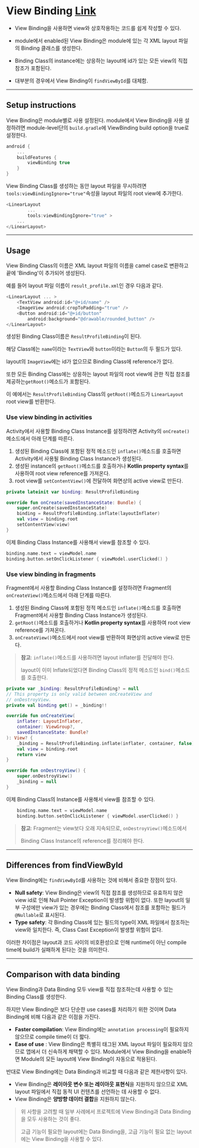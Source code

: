# View Binding [Link](https://developer.android.com/topic/libraries/view-binding)

* View Binding을 사용하면 view와 상호작용하는 코드를 쉽게 작성할 수 있다.

* module에서 enabled된 View Binding은 module에 있는 각 XML layout 파일의 Binding 클래스를 생성한다.

* Binding Class의 instance에는 상응하는 layout에 id가 있는 모든 view의 직접 참조가 포함된다.

* 대부분의 경우에서 View Binding이 `findViewById`를 대체함.
---
## Setup instructions

View Binding은 module별로 사용 설정된다. module에서 View Binding을 사용 설정하려면
module-level단의 `build.gradle`에 ViewBinding build option을 true로 설정한다.
```kotlin
android {
    ...
    buildFeatures {
        viewBinding true
    }
}
```
View Binding Class를 생성하는 동안 layout 파일을 무시하려면 `tools:viewBindingIgnore="true"`속성을
layout 파일의 root view에 추가한다.
```kotlin
<LinearLayout
        ...
        tools:viewBindingIgnore="true" >
    ...
</LinearLayout>
```
---
## Usage

View Binding Class의 이름은 XML layout 파일의 이름을 camel case로 변환하고 끝에 'Binding'이 추가되어 생성된다.

예를 들어 layout 파일 이름이 `result_profile.xml`인 경우 다음과 같다.
```kotlin
<LinearLayout ... >
    <TextView android:id="@+id/name" />
    <ImageView android:cropToPadding="true" />
    <Button android:id="@+id/button"
        android:background="@drawable/rounded_button" />
</LinearLayout>
``` 
생성된 Binding Class이름은 `ResultProfileBinding`이 된다.

해당 Class에는 `name`이라는 `TextView`와 `button`이라는 `Button`의 두 필드가 있다.

layout의 `ImageView`에는 id가 없으므로 Binding Class에 reference가 없다.


또한 모든 Binding Class에는 상응하는 layout 파일의 root view에 관한 직접 참조를 제공하는`getRoot()`메소드가 포함된다.

이 예에서는 `ResultProfileBinding` Class의 `getRoot()`메소드가 `LinearLayout` root view를 반환한다.

### Use view binding in activities

Activity에서 사용할 Binding Class Instance를 설정하려면 Activity의 `onCreate()`메소드에서 아래 단계를 따른다.
1. 생성된 Binding Class에 포함된 정적 메소드인 `inflate()`메소드를 호출하면 Activity에서 사용될 Binding Class Instance가 생성된다.
2. 생성된 instance의 `getRoot()`메소드를 호출하거나 **Kotlin property syntax**를 사용하여 root view reference를 가져온다.
3. root view를 `setContentView()`에 전달하여 화면상의 active view로 만든다.
```kotlin
private lateinit var binding: ResultProfileBinding

override fun onCreate(savedInstanceState: Bundle) {
    super.onCreate(savedInstanceState)
    binding = ResultProfileBinding.inflate(layoutInflater)
    val view = binding.root
    setContentView(view)
}
```
이제 Binding Class Instance를 사용해서 view를 참조할 수 있다.

```kotlin
binding.name.text = viewModel.name
binding.button.setOnClickListener { viewModel.userClicked() }
```
### Use view binding in fragments

Fragment에서 사용할 Binding Class Instance를 설정하려면 Fragment의 `onCreateView()`메소드에서 아래 단계를 따른다.
1. 생성된 Binding Class에 포함된 정적 메소드인 `inflate()`메소드를 호출하면 Fragment에서 사용할 Binding Class Instance가 생성된다.
2. `getRoot()`메소드를 호출하거나 **Kotlin property syntax**를 사용하여 root view reference를 가져온다.
3. `onCreateView()`메소드에서 root view를 반환하여 화면상의 active view로 만든다.

>**참고**: `inflate()`메소드를 사용하려면 layout inflater를 전달해야 한다.
>
>layout이 이미 Inflate되었다면 Binding Class의 정적 메소드인 `bind()`메소드를 호출한다.
```kotlin
private var _binding: ResultProfileBinding? = null
// This property is only valid between onCreateView and
// onDestroyView.
private val binding get() = _binding!!

override fun onCreateView(
    inflater: LayoutInflater,
    container: ViewGroup?,
    savedInstanceState: Bundle?
): View? {
    _binding = ResultProfileBinding.inflate(inflater, container, false)
    val view = binding.root
    return view
}

override fun onDestroyView() {
    super.onDestroyView()
    _binding = null
}
```
이제 Binding Class의 Instance를 사용해서 view를 참조할 수 있다.
```kotlin
    binding.name.text = viewModel.name
    binding.button.setOnClickListener { viewModel.userClicked() }
```
>**참고**: Fragment는 view보다 오래 지속되므로, `onDestroyView()`메소드에서 
>
>Binding Class Instance의 reference를 정리해야 한다.
---
## Differences from findViewById

View Binding에는 `findViewById`를 사용하는 것에 비해서 중요한 장점이 있다.
* **Null safety**: View Binding은 view의 직접 참조를 생성하므로 유효하지 않은 view id로 인해 Null Pointer Exception이 발생할 위험이 없다. 
    또한 layout의 일부 구성에만 view가 있는 경우에는 Binding Class에서 참조를 포함하는 필드가 `@Nullable`로 표시된다.
* **Type safety**: 각 Binding Class에 있는 필드의 type이 XML 파일에서 참조하는 view와 일치한다.
    즉, Class Cast Exception이 발생할 위험이 없다.

이러한 차이점은 layout과 코드 사이의 비호환성으로 인해 runtime이 아닌 compile time에 build가 실패하게 된다는 것을 의미한다.

---
## Comparison with data binding

View Binding과 Data Binding 모두 view를 직접 참조하는데 사용할 수 있는 Binding Class를 생성한다.

하지만 View Binding은 보다 단순한 use cases를 처리하기 위한 것이며 Data Binding에 비해 다음과 같은 이점을 가진다.
* **Faster compilation**: View Binding에는 `annotation processing`이 필요하지 않으므로 compile time이 더 짧다.
* **Ease of use** : View Binding은 특별히 태그된 XML layout 파일이 필요하지 않으므로 앱에서 더 신속하게 채택할 수 있다.
    Module에서 View Binding을 enable하면 Module의 모든 layout에 View Binding이 자동으로 적용된다.

반대로 View Binding에는 Data Binding과 비교할 때 다음과 같은 제한사항이 있다.
* View Binding은 **레이아웃 변수 또는 레이아웃 표현식**을 지원하지 않으므로 XML layout 파일에서 직접 동적 UI 컨텐츠를 선언하는 데 사용할 수 없다.
* View Binding은 **양방향 데이터 결합**을 지원하지 않는다.

>위 사항을 고려할 때 일부 사례에서 프로젝트에 View Binding과 Data Binding을 모두 사용하는 것이 좋다.
>
>고급 기능이 필요한 layout에는 Data Binding을, 고급 기능이 필요 없는 layout에는 View Binding을 사용할 수 있다.
